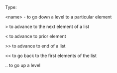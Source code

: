 Type:

\<name\> - to go down a level to a particular element

\> to advance to the next element of a list

\< to advance to prior element

\>\> to advance to end of a list

\<\< to go back to the first elements of the list

.. to go up a level

